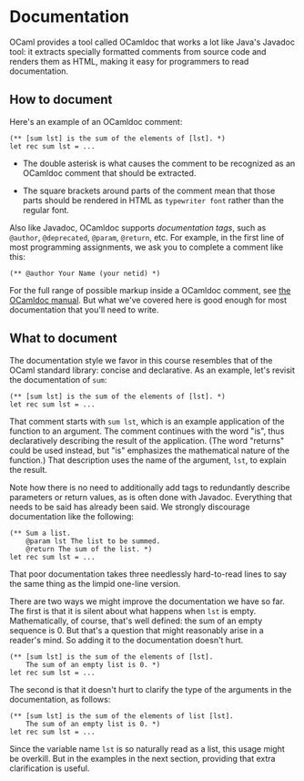 # Documentation

OCaml provides a tool called OCamldoc that works a lot like
Java's Javadoc tool:  it extracts specially formatted comments
from source code and renders them as HTML, making it easy for
programmers to read documentation.

## How to document

Here's an example of an OCamldoc comment:
```
(** [sum lst] is the sum of the elements of [lst]. *)
let rec sum lst = ...
```

* The double asterisk is what causes the comment to be
  recognized as an OCamldoc comment that should be extracted.

* The square brackets around parts of the comment mean
  that those parts should be rendered in HTML as `typewriter font`
  rather than the regular font.  

Also like Javadoc, OCamldoc supports *documentation tags*,
such as `@author`, `@deprecated`, `@param`, `@return`, etc.  For
example, in the first line of most programming assignments, we ask you
to complete a comment like this:

```
(** @author Your Name (your netid) *)
```

For the full range of possible markup inside a OCamldoc comment,
see [the OCamldoc manual](https://caml.inria.fr/pub/docs/manual-ocaml/ocamldoc.html).
But what we've covered here is good enough for most documentation
that you'll need to write.

## What to document

The documentation style we favor in this course resembles that
of the OCaml standard library:  concise and declarative.  As an
example, let's revisit the documentation of `sum`:
```
(** [sum lst] is the sum of the elements of [lst]. *)
let rec sum lst = ...
```

That comment starts with `sum lst`, which is an example application of
the function to an argument.  The comment continues with the word "is",
thus declaratively describing the result of the application.  (The word
"returns" could be used instead, but "is" emphasizes the mathematical
nature of the function.)  That description uses the name of the
argument, `lst`, to explain the result.

Note how there is no need to additionally add tags to redundantly
describe parameters or return values, as is often done with Javadoc. 
Everything that needs to be said has already been said.  We strongly
discourage documentation like the following:
```
(** Sum a list.
    @param lst The list to be summed.
    @return The sum of the list. *)
let rec sum lst = ...
```
That poor documentation takes three needlessly hard-to-read lines to say
the same thing as the limpid one-line version.

There are two ways we might improve the documentation we have so far. 
The first is that it is silent about what happens when `lst` is empty. 
Mathematically, of course, that's well defined:  the sum of an empty
sequence is 0.  But that's a question that might reasonably arise in a
reader's mind.  So adding it to the documentation doesn't hurt.
```
(** [sum lst] is the sum of the elements of [lst]. 
    The sum of an empty list is 0. *)
let rec sum lst = ...
```

The second is that it doesn't hurt to clarify the type of the
arguments in the documentation, as follows:
```
(** [sum lst] is the sum of the elements of list [lst]. 
    The sum of an empty list is 0. *)
let rec sum lst = ...
```

Since the variable name `lst` is so naturally read as a list,
this usage might be overkill.  But in the examples in the next
section, providing that extra clarification is useful.